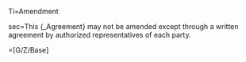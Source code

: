 Ti=Amendment

sec=This {_Agreement} may not be amended except through a written agreement by authorized representatives of each party.

=[G/Z/Base]
